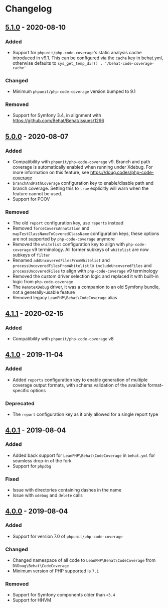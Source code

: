 # Changelog

## [5.1.0] - 2020-08-10
### Added
 - Support for `phpunit/php-code-coverage`'s static analysis cache introduced in v9.1. This can be configured via the `cache` key in behat.yml, otherwise defaults to `sys_get_temp_dir() . '/behat-code-coverage-cache'`

### Changed
 - Minimum `phpunit/php-code-coverage` version bumped to 9.1

### Removed
 - Support for Symfony 3.4, in alignment with https://github.com/Behat/Behat/issues/1296

## [5.0.0] - 2020-08-07
### Added
 - Compatibility with `phpunit/php-code-coverage` v9. Branch and path coverage is automatically enabled when running under Xdebug. For more information on this feature, see https://doug.codes/php-code-coverage
 - `branchAndPathCoverage` configuration key to enable/disable path and branch coverage. Setting this to `true` explicitly will warn when the feature cannot be used.
 - Support for PCOV
### Removed
 - The old `report` configuration key, use `reports` instead
 - Removed `forceCoversAnnotation` and `mapTestClassNameToCoveredClassName` configuration keys, these options are not supported by `php-code-coverage` anymore
 - Removed the `whitelist` configuration key to align with `php-code-coverage` v9 terminology. All former subkeys of `whitelist` are now subkeys of `filter`
 - Renamed `addUncoveredFilesFromWhitelist` and `processUncoveredFilesFromWhitelist` to `includeUncoveredFiles` and `processUncoveredFiles` to align with `php-code-coverage` v9 terminology
 - Removed the custom driver selection logic and replaced it with built-in logic from `php-code-coverage`
 - The `RemoteXDebug` driver, it was a companion to an old Symfony bundle, not a generally-usable feature
 - Removed legacy `LeanPHP\Behat\CodeCoverage` alias

## [4.1.1] - 2020-02-15
### Added
 - Compatibility with `phpunit/php-code-coverage` v8

## [4.1.0] - 2019-11-04
### Added
 - Added `reports` configuration key to enable generation of multiple coverage output formats, with schema validation of the available format-specific options
### Deprecated
 - The `report` configuration key as it only allowed for a single report type

## [4.0.1] - 2019-08-04
### Added
 - Added back support for `LeanPHP\Behat\CodeCoverage` in `behat.yml` for seamless drop-in of the fork
 - Support for `phpdbg`
### Fixed
 - Issue with directories containing dashes in the name
 - Issue with `xdebug` and `delete` calls

## [4.0.0] - 2019-08-04
### Added
 - Support for version 7.0 of `phpunit/php-code-coverage`
### Changed
 - Changed namespace of all code to `LeanPHP\Behat\CodeCoverage` from `DVDoug\Behat\CodeCoverage`
 - Minimum version of PHP supported is `7.1`
### Removed
 - Support for Symfony components older than `<3.4`
 - Support for HHVM

[Unreleased]: https://github.com/dvdoug/behat-code-coverage/compare/v5.1.0...master
[5.1.0]: https://github.com/dvdoug/behat-code-coverage/compare/v5.0.0...v5.1.0
[5.0.0]: https://github.com/dvdoug/behat-code-coverage/compare/v4.1.1...v5.0.0
[4.1.1]: https://github.com/dvdoug/behat-code-coverage/compare/v4.1.0...v4.1.1
[4.1.0]: https://github.com/dvdoug/behat-code-coverage/compare/v4.0.1...v4.1.0
[4.0.1]: https://github.com/dvdoug/behat-code-coverage/compare/v4.0.0...v4.0.1
[4.0.0]: https://github.com/dvdoug/behat-code-coverage/compare/v3.4.1...v4.0.0
